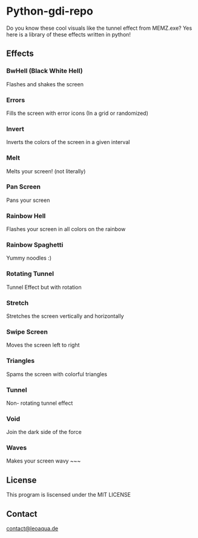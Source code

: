 # Python-gdi-repo
Do you know these cool visuals like the tunnel effect from MEMZ.exe? Yes here is a library of these effects written in python! 

## Effects

### BwHell (Black White Hell)
Flashes and shakes the screen

### Errors
Fills the screen with error icons (In a grid or randomized)

### Invert
Inverts the colors of the screen in a given interval

### Melt
Melts your screen! (not literally)

### Pan Screen
Pans your screen

### Rainbow Hell
Flashes your screen in all colors on the rainbow

### Rainbow Spaghetti
Yummy noodles :)

### Rotating Tunnel
Tunnel Effect but with rotation

### Stretch
Stretches the screen vertically and horizontally

### Swipe Screen
Moves the screen left to right

### Triangles
Spams the screen with colorful triangles

### Tunnel
Non- rotating tunnel effect

### Void
Join the dark side of the force

### Waves
Makes your screen wavy ~~~



## License

This program is liscensed under the MIT LICENSE

## Contact

contact@leoaqua.de
